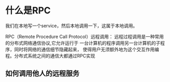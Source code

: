 # 什么是RPC

我们在本地写一个service，然后本地调用一下，这属于本地调用。

RPC（Remote Procedure Call Protocol）远程调用：  远程过程调用是一种常用的分布式网络通信协议,它允许运行于 一台计算机的程序调用另一台计算机的子程序，同时将网络的通信细节隐藏起来， 使得用户无须额外地为这个交互作用编程。分布式系统之间的通信大都通过RPC实现

## 如何调用他人的远程服务








